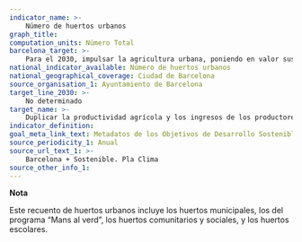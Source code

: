 ```yaml
---
indicator_name: >-
    Número de huertos urbanos
graph_title:
computation_units: Número Total
barcelona_target: >-
    Para el 2030, impulsar la agricultura urbana, poniendo en valor sus beneficios económicos, ecológicos y sociales
national_indicator_available: Número de huertos urbanos
national_geographical_coverage: Ciudad de Barcelona
source_organisation_1: Ayuntamiento de Barcelona
target_line_2030: >-
    No determinado
target_name: >-
    Duplicar la productividad agrícola y los ingresos de los productores de alimentos a pequeña escala, en particular de las mujeres, los pueblos indígenas, los agricultores/as familiares, los pastores/as y los pescadores/as, entre otras cosas mediante un acceso seguro y equitativo a las tierras, a otros recursos de producción e insumos, conocimientos, servicios financieros, mercados y oportunidades para la generación de valor añadido y empleo no agrícola
indicator_definition:
goal_meta_link_text: Metadatos de los Objetivos de Desarrollo Sostenible de las Naciones Unidas (pdf 894kB)
source_periodicity_1: Anual
source_url_text_1: >-
    Barcelona + Sostenible. Pla Clima
source_other_info_1:
---
```

**Nota**

Este recuento de huertos urbanos incluye los huertos municipales, los del programa “Mans al verd”, los huertos comunitarios y sociales, y los huertos escolares.
